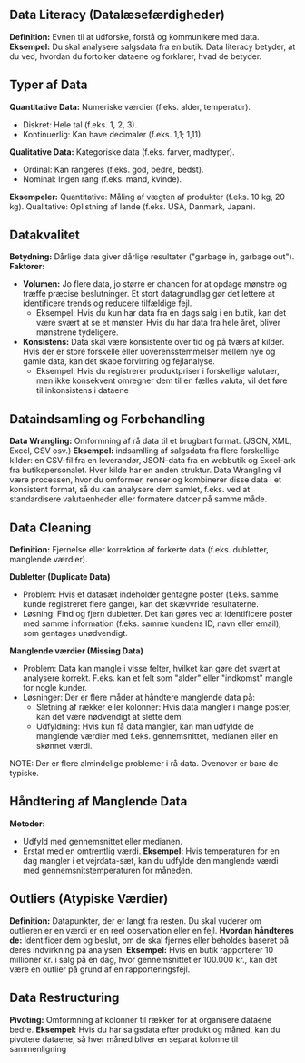 ## Data Literacy (Datalæsefærdigheder)
**Definition:** Evnen til at udforske, forstå og kommunikere med data.
**Eksempel:** Du skal analysere salgsdata fra en butik. Data literacy betyder, at du ved, hvordan du fortolker dataene og forklarer, hvad de betyder.

## Typer af Data
**Quantitative Data:** Numeriske værdier (f.eks. alder, temperatur).
  * Diskret: Hele tal (f.eks. 1, 2, 3).
  * Kontinuerlig: Kan have decimaler (f.eks. 1,1; 1,11).

**Qualitative Data:** Kategoriske data (f.eks. farver, madtyper).
  * Ordinal: Kan rangeres (f.eks. god, bedre, bedst).
  * Nominal: Ingen rang (f.eks. mand, kvinde).

**Eksempeler:**
Quantitative: Måling af vægten af produkter (f.eks. 10 kg, 20 kg).
Qualitative: Oplistning af lande (f.eks. USA, Danmark, Japan).

## Datakvalitet
**Betydning:** Dårlige data giver dårlige resultater ("garbage in, garbage out").
**Faktorer:**
  * **Volumen:** Jo flere data, jo større er chancen for at opdage mønstre og træffe præcise beslutninger. Et stort datagrundlag gør det lettere at identificere trends og reducere tilfældige fejl.
    * Eksempel: Hvis du kun har data fra én dags salg i en butik, kan det være svært at se et mønster. Hvis du har data fra hele året, bliver mønstrene tydeligere.
  * **Konsistens:** Data skal være konsistente over tid og på tværs af kilder. Hvis der er store forskelle eller uoverensstemmelser mellem nye og gamle data, kan det skabe forvirring og fejlanalyse.
    * Eksempel: Hvis du registrerer produktpriser i forskellige valutaer, men ikke konsekvent omregner dem til en fælles valuta, vil det føre til inkonsistens i dataene

## Dataindsamling og Forbehandling
**Data Wrangling:** Omformning af rå data til et brugbart format. (JSON, XML, Excel, CSV osv.)
**Eksempel:** indsamlling af salgsdata fra flere forskellige kilder: en CSV-fil fra en leverandør, JSON-data fra en webbutik og Excel-ark fra butikspersonalet. Hver kilde har en anden struktur. Data Wrangling vil være processen, hvor du omformer, renser og kombinerer disse data i et konsistent format, så du kan analysere dem samlet, f.eks. ved at standardisere valutaenheder eller formatere datoer på samme måde.

## Data Cleaning
**Definition:** Fjernelse eller korrektion af forkerte data (f.eks. dubletter, manglende værdier).

**Dubletter (Duplicate Data)**
* Problem: Hvis et datasæt indeholder gentagne poster (f.eks. samme kunde registreret flere gange), kan det skævvride resultaterne.
* Løsning: Find og fjern dubletter. Det kan gøres ved at identificere poster med samme information (f.eks. samme kundens ID, navn eller email), som gentages unødvendigt.

**Manglende værdier (Missing Data)**
* Problem: Data kan mangle i visse felter, hvilket kan gøre det svært at analysere korrekt. F.eks. kan et felt som "alder" eller "indkomst" mangle for nogle kunder.
* Løsninger: Der er flere måder at håndtere manglende data på:
  * Sletning af rækker eller kolonner: Hvis data mangler i mange poster, kan det være nødvendigt at slette dem.
  * Udfyldning: Hvis kun få data mangler, kan man udfylde de manglende værdier med f.eks. gennemsnittet, medianen eller en skønnet værdi.

 NOTE: Der er flere almindelige problemer i rå data. Ovenover er bare de typiske.

## Håndtering af Manglende Data
**Metoder:**
* Udfyld med gennemsnittet eller medianen.
* Erstat med en omtrentlig værdi.
**Eksempel:** Hvis temperaturen for en dag mangler i et vejrdata-sæt, kan du udfylde den manglende værdi med gennemsnitstemperaturen for måneden.

## Outliers (Atypiske Værdier)
**Definition:** Datapunkter, der er langt fra resten. Du skal vuderer om outlieren er en værdi er en reel observation eller en fejl.
**Hvordan håndteres de:** Identificer dem og beslut, om de skal fjernes eller beholdes baseret på deres indvirkning på analysen.
**Eksempel:** Hvis en butik rapporterer 10 millioner kr. i salg på én dag, hvor gennemsnittet er 100.000 kr., kan det være en outlier på grund af en rapporteringsfejl.

## Data Restructuring
**Pivoting:** Omformning af kolonner til rækker for at organisere dataene bedre.
**Eksempel:** Hvis du har salgsdata efter produkt og måned, kan du pivotere dataene, så hver måned bliver en separat kolonne til sammenligning



  

